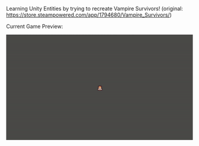 Learning Unity Entities by trying to recreate Vampire Survivors!
(original: https://store.steampowered.com/app/1794680/Vampire_Survivors/)

Current Game Preview:

![](https://github.com/Tomek09/VampireSurvivors/blob/master/Gifs/Game%2008.03.2024.gif)

